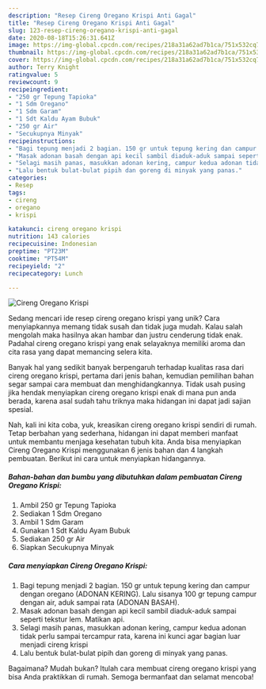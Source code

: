 ```yaml
---
description: "Resep Cireng Oregano Krispi Anti Gagal"
title: "Resep Cireng Oregano Krispi Anti Gagal"
slug: 123-resep-cireng-oregano-krispi-anti-gagal
date: 2020-08-18T15:26:31.641Z
image: https://img-global.cpcdn.com/recipes/218a31a62ad7b1ca/751x532cq70/cireng-oregano-krispi-foto-resep-utama.jpg
thumbnail: https://img-global.cpcdn.com/recipes/218a31a62ad7b1ca/751x532cq70/cireng-oregano-krispi-foto-resep-utama.jpg
cover: https://img-global.cpcdn.com/recipes/218a31a62ad7b1ca/751x532cq70/cireng-oregano-krispi-foto-resep-utama.jpg
author: Terry Knight
ratingvalue: 5
reviewcount: 9
recipeingredient:
- "250 gr Tepung Tapioka"
- "1 Sdm Oregano"
- "1 Sdm Garam"
- "1 Sdt Kaldu Ayam Bubuk"
- "250 gr Air"
- "Secukupnya Minyak"
recipeinstructions:
- "Bagi tepung menjadi 2 bagian. 150 gr untuk tepung kering dan campur dengan oregano (ADONAN KERING). Lalu sisanya 100 gr tepung campur dengan air, aduk sampai rata (ADONAN BASAH)."
- "Masak adonan basah dengan api kecil sambil diaduk-aduk sampai seperti tekstur lem. Matikan api."
- "Selagi masih panas, masukkan adonan kering, campur kedua adonan tidak perlu sampai tercampur rata, karena ini kunci agar bagian luar menjadi cireng krispi"
- "Lalu bentuk bulat-bulat pipih dan goreng di minyak yang panas."
categories:
- Resep
tags:
- cireng
- oregano
- krispi

katakunci: cireng oregano krispi 
nutrition: 143 calories
recipecuisine: Indonesian
preptime: "PT23M"
cooktime: "PT54M"
recipeyield: "2"
recipecategory: Lunch

---
```



![Cireng Oregano Krispi](https://img-global.cpcdn.com/recipes/218a31a62ad7b1ca/751x532cq70/cireng-oregano-krispi-foto-resep-utama.jpg)

Sedang mencari ide resep cireng oregano krispi yang unik? Cara menyiapkannya memang tidak susah dan tidak juga mudah. Kalau salah mengolah maka hasilnya akan hambar dan justru cenderung tidak enak. Padahal cireng oregano krispi yang enak selayaknya memiliki aroma dan cita rasa yang dapat memancing selera kita.



Banyak hal yang sedikit banyak berpengaruh terhadap kualitas rasa dari cireng oregano krispi, pertama dari jenis bahan, kemudian pemilihan bahan segar sampai cara membuat dan menghidangkannya. Tidak usah pusing jika hendak menyiapkan cireng oregano krispi enak di mana pun anda berada, karena asal sudah tahu triknya maka hidangan ini dapat jadi sajian spesial.


Nah, kali ini kita coba, yuk, kreasikan cireng oregano krispi sendiri di rumah. Tetap berbahan yang sederhana, hidangan ini dapat memberi manfaat untuk membantu menjaga kesehatan tubuh kita. Anda bisa menyiapkan Cireng Oregano Krispi menggunakan 6 jenis bahan dan 4 langkah pembuatan. Berikut ini cara untuk menyiapkan hidangannya.

<!--inarticleads1-->

##### Bahan-bahan dan bumbu yang dibutuhkan dalam pembuatan Cireng Oregano Krispi:

1. Ambil 250 gr Tepung Tapioka
1. Sediakan 1 Sdm Oregano
1. Ambil 1 Sdm Garam
1. Gunakan 1 Sdt Kaldu Ayam Bubuk
1. Sediakan 250 gr Air
1. Siapkan Secukupnya Minyak




<!--inarticleads2-->

##### Cara menyiapkan Cireng Oregano Krispi:

1. Bagi tepung menjadi 2 bagian. 150 gr untuk tepung kering dan campur dengan oregano (ADONAN KERING). Lalu sisanya 100 gr tepung campur dengan air, aduk sampai rata (ADONAN BASAH).
1. Masak adonan basah dengan api kecil sambil diaduk-aduk sampai seperti tekstur lem. Matikan api.
1. Selagi masih panas, masukkan adonan kering, campur kedua adonan tidak perlu sampai tercampur rata, karena ini kunci agar bagian luar menjadi cireng krispi
1. Lalu bentuk bulat-bulat pipih dan goreng di minyak yang panas.




Bagaimana? Mudah bukan? Itulah cara membuat cireng oregano krispi yang bisa Anda praktikkan di rumah. Semoga bermanfaat dan selamat mencoba!
